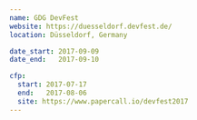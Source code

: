 ```yaml
---
name: GDG DevFest
website: https://duesseldorf.devfest.de/
location: Düsseldorf, Germany

date_start: 2017-09-09
date_end:   2017-09-10

cfp:
  start: 2017-07-17
  end:   2017-08-06
  site: https://www.papercall.io/devfest2017
---
```

